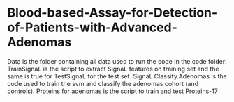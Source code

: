 # Blood-based-Assay-for-Detection-of-Patients-with-Advanced-Adenomas
Data is the folder containing all data used to run the code
In the code folder: TrainSignaL is the script to extract SignaL features on training set and the same is true for TestSignaL for the test set. SignaL.Classify.Adenomas  is the code used to train the svm and classify the adenomas cohort (and controls).
Proteins for adenomas is the script to train and test Proteins-17
